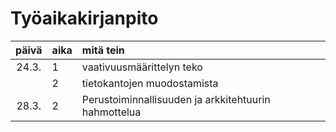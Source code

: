 # Työaikakirjanpito

| päivä | aika | mitä tein |
| :---: | :--- | :-------- |
| 24.3. | 1    | vaativuusmäärittelyn teko |
|       | 2    | tietokantojen muodostamista |
| 28.3. | 2    | Perustoiminnallisuuden ja arkkitehtuurin hahmottelua |
